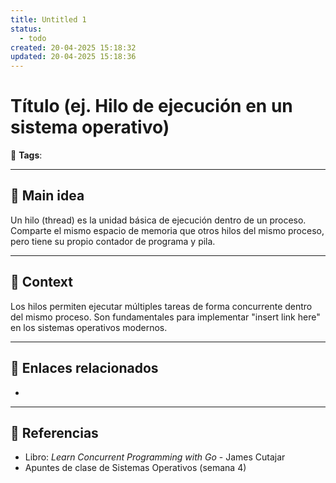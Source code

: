 ```yaml
---
title: Untitled 1
status:
  - todo
created: 20-04-2025 15:18:32
updated: 20-04-2025 15:18:36
---
```


# Título (ej. Hilo de ejecución en un sistema operativo)

🔖 **Tags**: 

---

## 🧠 Main idea

Un hilo (thread) es la unidad básica de ejecución dentro de un proceso. Comparte el mismo espacio de memoria que otros hilos del mismo proceso, pero tiene su propio contador de programa y pila.

---

## 🧩 Context

Los hilos permiten ejecutar múltiples tareas de forma concurrente dentro del mismo proceso. Son fundamentales para implementar "insert link here" en los sistemas operativos modernos.

---

## 🔗 Enlaces relacionados

- 

---

## 📘 Referencias

- Libro: *Learn Concurrent Programming with Go* - James Cutajar  
- Apuntes de clase de Sistemas Operativos (semana 4)  
